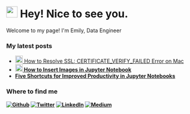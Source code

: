 <h1><img src="https://emojis.slackmojis.com/emojis/images/1531849430/4246/blob-sunglasses.gif?1531849430" width="30"/> Hey! Nice to see you.</h1>

<p>Welcome to my page! I'm Emily, Data Engineer

<h3>My latest posts</h3>
<ul>
  <li><a href="https://emekdahl.medium.com/how-to-resolve-ssl-certificate-verify-failed-error-on-mac-77de2a46ef2b" <b><img src="https://emojipedia-us.s3.dualstack.us-west-1.amazonaws.com/thumbs/240/apple/237/fire_1f525.png" width="20" alt="new" /> How to Resolve SSL: CERTIFICATE_VERIFY_FAILED Error on Mac</li>
  <li><a href="https://emekdahl.medium.com/how-to-insert-images-in-jupyter-notebook-5abcb3064f0a"><b><img src="https://emojipedia-us.s3.dualstack.us-west-1.amazonaws.com/thumbs/240/apple/237/fire_1f525.png" width="20" alt="new" /> How to Insert Images in Jupyter Notebook</a><br/></li>
  <li><a href="https://emekdahl.medium.com/five-shortcuts-for-improved-productivity-in-jupyter-notebooks-590826259a7f"><b>Five Shortcuts for Improved Productivity in Jupyter Notebooks</b></a><br/></li>
</ul>

<h3>Where to find me</h3>
<p>
    <a href="https://github.com/emekdahl" target="_blank"><img alt="Github" src="https://img.shields.io/badge/GitHub-%2312100E.svg?&style=for-the-badge&logo=Github&logoColor=white" /></a> 
    <a href="https://twitter.com/emekdahl" target="_blank"><img alt="Twitter" src="https://img.shields.io/badge/twitter-%231DA1F2.svg?&style=for-the-badge&logo=twitter&logoColor=white" /></a> 
    <a href="https://www.linkedin.com/in/emilyekdahl/" target="_blank"><img alt="LinkedIn" src="https://img.shields.io/badge/linkedin-%230077B5.svg?&style=for-the-badge&logo=linkedin&logoColor=white" /></a> 
    <a href="https://emekdahl.medium.com/" target="_blank"><img alt="Medium" src="https://img.shields.io/badge/medium-%2312100E.svg?&style=for-the-badge&logo=medium&logoColor=white" /></a>
</p>

